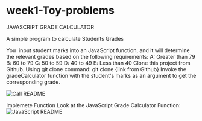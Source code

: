 # week1-Toy-problems

JAVASCRIPT GRADE CALCULATOR

A simple program to calculate Students Grades 

   You  input student marks into an JavaScript function, and it will determine the relevant grades based on the following requirements:
            A: Greater than 79
            B: 60 to 79
            C: 50 to 59
            D: 40 to 49
            E: Less than 40
Clone this project from Github.
  Using git clone command: git clone {link from Github}
Invoke the gradeCalculator function with the student's marks as an argument to get the corresponding grade.

![Call README](https://github.com/alexander784/week1-Toy-problems/assets/83186506/6d376581-85ff-496e-8a4a-d7c6f2062db9)



Implemete Function
Look at the JavaScript Grade Calculator Function:
![JavaScript README](https://github.com/alexander784/week1-Toy-problems/assets/83186506/813b5e77-6920-42e8-86b6-2b476277fceb)



